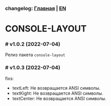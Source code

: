### changelog: [Главная](./../README.md) | [EN](./CHANGELOG-EN.md)

# CONSOLE-LAYOUT

### # v1.0.2 (2022-07-04)

Релиз пакета `console-layout`

### # v1.0.3 (2022-07-04)

fixs:

- textLeft: Не возвращается ANSI символы.
- textКight: Не возвращается ANSI символы.
- textCenter: Не возвращается ANSI символы.
